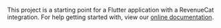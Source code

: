 This project is a starting point for a Flutter application with a RevenueCat integration. For help 
getting started with, view our [online documentation](https://docs.revenuecat.com).
